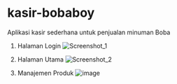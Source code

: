 # kasir-bobaboy
 Aplikasi kasir sederhana untuk penjualan minuman Boba

 1. Halaman Login
 ![Screenshot_1](https://github.com/user-attachments/assets/eb173379-5dae-486a-9359-ed130baf3782)

 2. Halaman Utama
 ![Screenshot_2](https://github.com/user-attachments/assets/d9030ba6-ad18-4e9d-b3a4-1122a9ca18b1)

 3. Manajemen Produk
 ![image](https://github.com/user-attachments/assets/2dec26a7-9d6e-4228-9798-a570de28794c)
